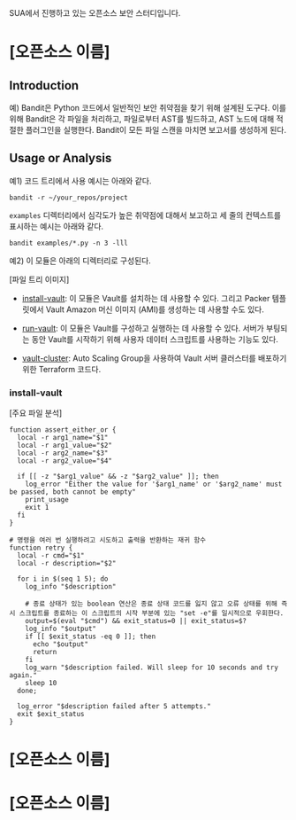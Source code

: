 SUA에서 진행하고 있는 오픈소스 보안 스터디입니다.

# [오픈소스 이름]

## Introduction
예) Bandit은 Python 코드에서 일반적인 보안 취약점을 찾기 위해 설계된 도구다. 이를 위해 Bandit은 각 파일을 처리하고, 파일로부터 AST를 빌드하고, AST 노드에 대해 적절한 플러그인을 실행한다. Bandit이 모든 파일 스캔을 마치면 보고서를 생성하게 된다.

## Usage or Analysis
예1) 코드 트리에서 사용 예시는 아래와 같다.

```
bandit -r ~/your_repos/project
```

`examples` 디렉터리에서 심각도가 높은 취약점에 대해서 보고하고 세 줄의 컨텍스트를 표시하는 예시는 아래와 같다.

```
bandit examples/*.py -n 3 -lll
```

예2) 이 모듈은 아래의 디렉터리로 구성된다.

[파일 트리 이미지]

- [install-vault](https://github.com/henrychoi7/opensource-security-sua): 이 모듈은 Vault를 설치하는 데 사용할 수 있다. 그리고 Packer 템플릿에서 Vault Amazon 머신 이미지 (AMI)를 생성하는 데 사용할 수도 있다.

- [run-vault](https://github.com/henrychoi7/opensource-security-sua): 이 모듈은 Vault를 구성하고 실행하는 데 사용할 수 있다. 서버가 부팅되는 동안 Vault를 시작하기 위해 사용자 데이터 스크립트를 사용하는 기능도 있다.

- [vault-cluster](https://github.com/henrychoi7/opensource-security-sua): Auto Scaling Group을 사용하여 Vault 서버 클러스터를 배포하기 위한 Terraform 코드다.

### install-vault
[주요 파일 분석]

```
function assert_either_or {
  local -r arg1_name="$1"
  local -r arg1_value="$2"
  local -r arg2_name="$3"
  local -r arg2_value="$4"

  if [[ -z "$arg1_value" && -z "$arg2_value" ]]; then
    log_error "Either the value for '$arg1_name' or '$arg2_name' must be passed, both cannot be empty"
    print_usage
    exit 1
  fi
}

# 명령을 여러 번 실행하려고 시도하고 출력을 반환하는 재귀 함수
function retry {
  local -r cmd="$1"
  local -r description="$2"

  for i in $(seq 1 5); do
    log_info "$description"
    
    # 종료 상태가 있는 boolean 연산은 종료 상태 코드를 잃지 않고 오류 상태를 위해 즉시 스크립트를 종료하는 이 스크립트의 시작 부분에 있는 "set -e"를 일시적으로 우회한다.
    output=$(eval "$cmd") && exit_status=0 || exit_status=$?
    log_info "$output"
    if [[ $exit_status -eq 0 ]]; then
      echo "$output"
      return
    fi
    log_warn "$description failed. Will sleep for 10 seconds and try again."
    sleep 10
  done;

  log_error "$description failed after 5 attempts."
  exit $exit_status
}
```

# [오픈소스 이름]

# [오픈소스 이름]